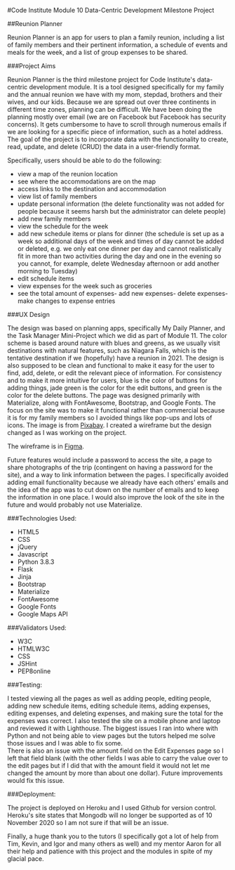 #Code Institute Module 10 Data-Centric Development Milestone Project

##Reunion Planner

Reunion Planner is an app for users to plan a family reunion, including a list of family members and their 
pertinent information, a schedule of events and meals for the week, and a list of group expenses to be shared.

###Project Aims

Reunion Planner is the third milestone project for Code Institute's data-centric development module. It is a tool 
designed specifically for my family and the annual reunion we have with my mom, stepdad, brothers and their wives, 
and our kids. Because we are spread out over three continents in different time zones, planning can be difficult. 
We have been doing the planning mostly over email (we are on Facebook but Facebook has security concerns). It gets 
cumbersome to have to scroll through numerous emails if we are looking for a specific piece of information, such 
as a hotel address. The goal of the project is to incorporate data with the functionality to create, read, update, 
and delete (CRUD) the data in a user-friendly format.

Specifically, users should be able to do the following:
- view a map of the reunion location
- see where the accommodations are on the map
- access links to the destination and accommodation
- view list of family members 
- update personal information (the delete functionality was not added for people because it seems harsh but 
the administrator can delete people)
- add new family members
- view the schedule for the week
- add new schedule items or plans for dinner (the schedule is set up as a week so additional days of the week and times 
of day cannot be added or deleted, e.g. we only eat one dinner per day and cannot realistically fit in more than 
two activities during the day and one in the evening so you cannot, for example, delete Wednesday afternoon or add another 
morning to Tuesday)
- edit schedule items
- view expenses for the week such as groceries 
- see the total amount of expenses- add new expenses- delete expenses- make changes to expense entries

###UX Design

The design was based on planning apps, specifically My Daily Planner, and the Task Manager Mini-Project which we 
did as part of Module 11. The color scheme is based around nature with blues and greens, as we usually visit destinations 
with natural features, such as Niagara Falls, which is the tentative destination if we (hopefully) have a reunion in 2021. 
The design is also supposed to be clean and functional to make it easy for the user to find, add, delete, or edit the 
relevant piece of information. For consistency and to make it more intuitive for users, blue is the color of buttons 
for adding things, jade green is the color for the edit buttons, and green is the color for the delete buttons. The 
page was designed primarily with Materialize, along with FontAwesome, Bootstrap, and Google Fonts. The focus on the site 
was to make it functional rather than commercial because it is for my family members so I avoided things like pop-ups and 
lots of icons. The image is from [Pixabay](https://pixabay.com/photos/niagara-falls-canada-waterfall-1289495/). I created 
a wireframe but the design changed as I was working on the project. 

The wireframe is in [Figma](https://www.figma.com/proto/9kYoJB3JJzX7de9oLfr8mO/ReunionPlannerDraft?node-id=2%3A2&scaling=min-zoom).  

Future features would include a password to access the site, a page to share photographs of the trip (contingent on 
having a password for the site), and a way to link information between the pages. I specifically avoided adding email 
functionality because we already have each others' emails and the idea of the app was to cut down on the number of 
emails and to keep the information in one place. I would also improve the look of the site in the future and would 
probably not use Materialize.

###Technologies Used:
- HTML5
- CSS
- jQuery
- Javascript
- Python 3.8.3     
- Flask     
- Jinja
- Bootstrap 
- Materialize
- FontAwesome
- Google Fonts
- Google Maps API

###Validators Used:
- W3C 
- HTMLW3C 
- CSS
- JSHint
- PEP8online

###Testing:

I tested viewing all the pages as well as adding people, editing people, adding new schedule items, editing schedule 
items, adding expenses, editing expenses, and deleting expenses, and making sure the total for the expenses was correct. 
I also tested the site on a mobile phone and laptop and reviewed it with Lighthouse. The biggest issues I ran into where
with Python and not being able to view pages but the tutors helped me solve those issues and I was able to fix some.  
There is also an issue with the amount field on the Edit Expenses page so I left that field blank (with the other fields 
I was able to carry the value over to the edit pages but if I did that with the amount field it would not let me changed
the amount by more than about one dollar). Future improvements would fix this issue.

###Deployment: 

The project is deployed on Heroku and I used Github for version control. Heroku's site states that Mongodb will no longer
be supported as of 10 November 2020 so I am not sure if that will be an issue.

Finally, a huge thank you to the tutors (I specifically got a lot of help from Tim, Kevin, and Igor and many others as 
well) and my mentor Aaron for all their help and patience with this project and the modules in spite of my glacial pace.
